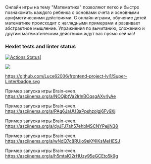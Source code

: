 Онлайн игры на тему "Математика" позволяют легко и быстро познакомить каждого ребенка с основами счета и основными арифметическими действиями. С онлайн играми, обучение детей математике происходит с наглядными примерами и развивает абстрактное мышление. Упражнения по вычитанию, сложению и другим математическим действиям ждут вас прямо сейчас!


### Hexlet tests and linter status

[![Actions Status](https://github.com/Luce62006/frontend-project-lvl1/workflows/hexlet-check/badge.svg)](https://github.com/Luce62006/frontend-project-lvl1/actions)]

<a href="https://codeclimate.com/github/Luce62006/frontend-project-lvl1/maintainability"><img src="https://api.codeclimate.com/v1/badges/fec0e1c21b59fa4a9e1c/maintainability" /></a>

https://github.com/Luce62006/frontend-project-lvl1/Super-Linter/badge.svg

Пример запуска игры Brain-even.  https://asciinema.org/a/NOQjbtVa2lrlnBOqsgAXv4yAe

Пример запуска игры Brain-even.  https://asciinema.org/a/PAg6JaUU3aPpshzolgj6Fv9Xj

Пример запуска игры Brain-even.  https://asciinema.org/a/dyJFJ7ah57ehbMSCNYPejjN38

Пример запуска игры Brain-even.  https://asciinema.org/a/wNdQ7c8RUio9eKf4IKsMeHESJ

Пример запуска игры Brain-even.  https://asciinema.org/a/h5mtaIO2rHUzy95eGCEto5k9g
